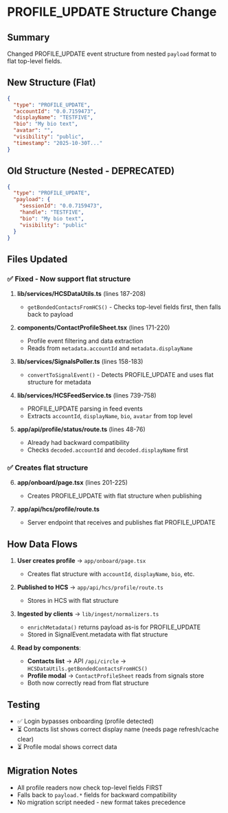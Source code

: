 # PROFILE_UPDATE Structure Change

## Summary
Changed PROFILE_UPDATE event structure from nested `payload` format to flat top-level fields.

## New Structure (Flat)
```json
{
  "type": "PROFILE_UPDATE",
  "accountId": "0.0.7159473",
  "displayName": "TESTFIVE",
  "bio": "My bio text",
  "avatar": "",
  "visibility": "public",
  "timestamp": "2025-10-30T..."
}
```

## Old Structure (Nested - DEPRECATED)
```json
{
  "type": "PROFILE_UPDATE",
  "payload": {
    "sessionId": "0.0.7159473",
    "handle": "TESTFIVE",
    "bio": "My bio text",
    "visibility": "public"
  }
}
```

## Files Updated

### ✅ Fixed - Now support flat structure
1. **lib/services/HCSDataUtils.ts** (lines 187-208)
   - `getBondedContactsFromHCS()` - Checks top-level fields first, then falls back to payload

2. **components/ContactProfileSheet.tsx** (lines 171-220)
   - Profile event filtering and data extraction
   - Reads from `metadata.accountId` and `metadata.displayName`

3. **lib/services/SignalsPoller.ts** (lines 158-183)
   - `convertToSignalEvent()` - Detects PROFILE_UPDATE and uses flat structure for metadata

4. **lib/services/HCSFeedService.ts** (lines 739-758)
   - PROFILE_UPDATE parsing in feed events
   - Extracts `accountId`, `displayName`, `bio`, `avatar` from top level

5. **app/api/profile/status/route.ts** (lines 48-76)
   - Already had backward compatibility
   - Checks `decoded.accountId` and `decoded.displayName` first

### ✅ Creates flat structure
6. **app/onboard/page.tsx** (lines 201-225)
   - Creates PROFILE_UPDATE with flat structure when publishing

7. **app/api/hcs/profile/route.ts**
   - Server endpoint that receives and publishes flat PROFILE_UPDATE

## How Data Flows

1. **User creates profile** → `app/onboard/page.tsx`
   - Creates flat structure with `accountId`, `displayName`, `bio`, etc.

2. **Published to HCS** → `app/api/hcs/profile/route.ts`
   - Stores in HCS with flat structure

3. **Ingested by clients** → `lib/ingest/normalizers.ts`
   - `enrichMetadata()` returns payload as-is for PROFILE_UPDATE
   - Stored in SignalEvent.metadata with flat structure

4. **Read by components**:
   - **Contacts list** → API `/api/circle` → `HCSDataUtils.getBondedContactsFromHCS()`
   - **Profile modal** → `ContactProfileSheet` reads from signals store
   - Both now correctly read from flat structure

## Testing
- ✅ Login bypasses onboarding (profile detected)
- ⏳ Contacts list shows correct display name (needs page refresh/cache clear)
- ⏳ Profile modal shows correct data

## Migration Notes
- All profile readers now check top-level fields FIRST
- Falls back to `payload.*` fields for backward compatibility
- No migration script needed - new format takes precedence
